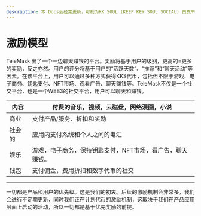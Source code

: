 ```yaml
---
description: 本 Docs会经常更新，可视为KK SOUL (KEEP KEY SOUL SOCIAL) 白皮书/路线图
---
```


# 激励模型

TeleMask 出了一个一边聊天赚钱的平台。奖励将基于用户的级别，更高的=更多的奖励，反之亦然。用户的评分将基于用户的“活跃天数”、“推荐”和“聊天活动”等因素。在该平台上，用户可以通过多种方式获得KKS代币，包括但不限于游戏、电子商务、钥匙支付、NFT市场、观看广告、聊天赚钱等。TeleMask不仅是一个社交平台，也是一个WEB3的社交平台，用户可以聊天和赚钱。



| 内容  | 付费的音乐，视频，云磁盘，网络漫画，小说           |
| --- | ------------------------------ |
| 商业  | 支付产品/服务、折扣和奖励                  |
| 社会的 | 应用内支付系统和个人之间的电汇                |
| 娱乐  | 游戏，电子商务，保持钥匙支付，NFT市场，看广告，聊天赚钱。 |
| 钱包  | 支付佣金，费用折扣和数字代币的社交              |

****

一切都是产品和用户的优先级。这是我们的初衷。后续的激励机制会非常多，我们会进行不定期更新，同时我们正在计划代币的激励机制，这取决于我们在产品应用层面上启动的活动，所以一切都是基于优先奖励的前提。
